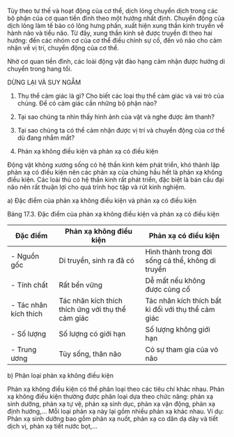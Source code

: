 Tùy theo tư thế và hoạt động của cơ thể, dịch lỏng chuyển dịch trong các bộ phận của cơ quan tiền đình theo một hướng nhất định. Chuyển động của dịch lỏng làm tế bào có lông hưng phấn, xuất hiện xung thần kinh truyền về hành não và tiểu não. Từ đây, xung thần kinh sẽ được truyền đi theo hai hướng: đến các nhóm cơ của cơ thể điều chỉnh sự cố, đến vỏ não cho cảm nhận về vị trí, chuyển động của cơ thể.

Nhờ cơ quan tiền đình, các loài động vật đảo hạng cảm nhận được hướng di chuyển trong hang tối.

DỪNG LẠI VÀ SUY NGẪM

1. Thụ thể cảm giác là gì? Cho biết các loại thụ thể cảm giác và vai trò của chúng. Để có cảm giác cần những bộ phận nào?

2. Tại sao chúng ta nhìn thấy hình ảnh của vật và nghe được âm thanh?

3. Tại sao chúng ta có thể cảm nhận được vị trí và chuyển động của cơ thể dù đang nhắm mắt?

4. Phản xạ không điều kiện và phản xạ có điều kiện

Động vật không xương sống có hệ thần kinh kém phát triển, khó thành lập phản xạ có điều kiện nên các phản xạ của chúng hầu hết là phản xạ không điều kiện. Các loài thú có hệ thần kinh rất phát triển, đặc biệt là bán cầu đại não nên rất thuận lợi cho quá trình học tập và rút kinh nghiệm.

a) Đặc điểm của phản xạ không điều kiện và phản xạ có điều kiện

Bảng 17.3. Đặc điểm của phản xạ không điều kiện và phản xạ có điều kiện

| Đặc điểm | Phản xạ không điều kiện | Phản xạ có điều kiện |
|----------|--------------------------|------------------------|
| - Nguồn gốc | Di truyền, sinh ra đã có | Hình thành trong đời sống cá thể, không di truyền |
| - Tính chất | Rất bền vững | Dễ mất nếu không được củng cố |
| - Tác nhân kích thích | Tác nhân kích thích thích ứng với thụ thể cảm giác | Tác nhân kích thích bất kì đối với thụ thể cảm giác |
| - Số lượng | Số lượng có giới hạn | Số lượng không giới hạn |
| - Trung ương | Tủy sống, thân não | Có sự tham gia của vỏ não |

b) Phân loại phản xạ không điều kiện

Phản xạ không điều kiện có thể phân loại theo các tiêu chí khác nhau. Phản xạ không điều kiện thường được phân loại dựa theo chức năng: phản xạ sinh dưỡng, phản xạ tự vệ, phản xạ sinh dục, phản xạ vận động, phản xạ định hướng,... Mỗi loại phản xạ này lại gồm nhiều phản xạ khác nhau. Ví dụ: Phản xạ sinh dưỡng bao gồm phản xạ nuốt, phản xạ co dãn dạ dày và tiết dịch vị, phản xạ tiết nước bọt,...